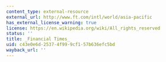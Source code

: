 ```yaml
---
content_type: external-resource
external_url: http://www.ft.com/intl/world/asia-pacific
has_external_license_warning: true
license: https://en.wikipedia.org/wiki/All_rights_reserved
status: ''
title: _Financial Times_
uid: c43e0e6d-2537-4f99-9cf1-57b636efc5bd
wayback_url: ''
---
```

